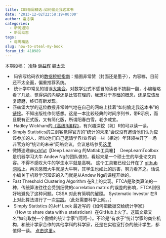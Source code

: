 ```yaml
---
title: COS每周精选:如何偷走我这本书
date: '2013-12-02T22:58:19+00:00'
author: 霍志骥
categories:
  - 新闻通知
  - 新闻动态
tags:
  - 每周精选
slug: how-to-steal-my-book
forum_id: 418989
---
```


本期投稿： [冷静](http://www.weibo.com/p/1005051756465937/home?from=page_100505&mod=TAB#place) [谢益辉](http://yihui.name) [魏太云](http://www.weibo.com/taiyun?topnav=1&wvr=5&topsug=1)

  *  码农写给码农的[数据挖掘指南](http://guidetodatamining.com)：插图非常赞（封面还是墨子），内容嘛，目前还不太全面，偏重推荐系统。
  *  统计学中常见的错误[大集合](http://www.refsmmat.com/statistics/)。对数学公式不感冒的读者不妨翻一翻，小编粗略看了几章，觉得讲的内容还是比较在理的，我想对于基础的概念，还是应该反复琢磨，终归有新发现。
  * 匹兹堡大学的这位教授非常帅气地在自己的网站上挂着“如何偷走我这本书”的[链接](http://www.stat.pitt.edu/stoffer/tsa3/)。不知出版社作何感想。这是一本比较经典的时间序列书，带R示例，而且既有正式版，又有简化版，所谓阳春白雪，老少咸宜。
  *  Hadley Wickham的[《高级R编程》](http://adv-r.had.co.nz)，有兴趣深挖（坑）R的可以读一读。
  * Simply Statistics的三剑客觉得官方的“统计的未来”会议没有邀请他们认为应该参加的人，所以他们自己邀请学界/业界的一些（相对）年轻领袖开了一场非官方的“统计的未来”网络会议。会议总结参见[这里](https://github.com/jtleek/futureofstats)
  * 微博速递@[sxhfut](http://weibo.com/p/1005051405078654/weibo?from=page_100505_home&wvr=5.1&mod=weibomore#3651507977659738)【Deep Learning 的Matlab工具箱】  DeepLearnToolbox 是机器学习大牛 Andew Ng的团队做的，看起来是一个硕士生的毕业论文内容。不得不感叹大牛的学生水平就是高啊。 这个工具箱已经公开在了 [github 网站](https://github.com/rasmusbergpalm/DeepLearnToolbox)上。再次感慨大牛就是大牛啊，其学生也如此的厉害，努力看齐之。话说小编关于机器学习知识的入门就是从Andew Ng的课程开始的。
  * Fast Threshold Clustering Algorithm 在R上的实现。FTCA是聚类算法的一种，传统算法往往会受到细微的correlation matrix 的误差的影响，FTCA则很好地避免了这种问题。CSSA 对此有简明的[解释](http://cssanalytics.wordpress.com/2013/11/26/fast-threshold-clustering-algorithm-ftca/)。 Systematic Investor 在R上对此算法进行了一次[实践](http://systematicinvestor.wordpress.com/2013/11/28/fast-threshold-clustering-algorithm-ftca-test/)。（此处需要科学上网。。）
  *  Simply Statistics 的Jeff Leek 最近写的《如何把数据交给统计学家》 （How to share data with a statistician）在GitHub上火了。这篇文章又名“如何取悦一个傲娇的统计学家”(呵呵~）。不论是“有求于”统计学家的商业机构，和统计学家合作的其他学科的科学家，还是在实验室打杂的统计学生，都值得一读。 [点击这里~](https://github.com/jtleek/datasharing)
